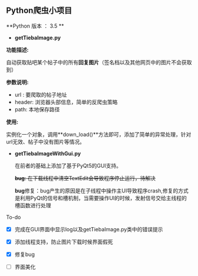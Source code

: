 ## Python爬虫小项目

**Python 版本 ： 3.5 **

- **getTiebaImage.py**

**功能描述:**

自动获取贴吧某个帖子中的所有**回复图片**（签名档以及其他网页中的图片不会获取到）

**参数说明:**

- url : 要爬取的帖子地址
- header: 浏览器头部信息，简单的反爬虫策略
- path: 本地保存路径
  ​

**使用:**

实例化一个对象，调用**down_load()**方法即可，添加了简单的异常处理，针对url无效、帖子中没有图片等情况。

- **getTiebaImageWithGui.py**

  在前者的基础上添加了基于PyQt5的GUI支持。

  ~~**bug**: 在下载线程中清空TextEdit会导致程序停止运行，待解决~~

  **bug**修复：bug产生的原因是在子线程中操作主UI导致程序crash,修复的方式是利用PyQt的信号和槽机制，当需要操作UI的时候，发射信号交给主线程的槽函数进行处理

To-do

- [x] 完成在GUI界面中显示log以及getTiebaImage.py类中的错误提示
- [x] 添加线程支持，防止图片下载时候界面假死
- [x] 修复bug
- [ ] 界面美化









